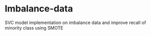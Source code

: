 # Imbalance-data
SVC model implementation on imbalance data and improve recall of minority class using SMOTE
